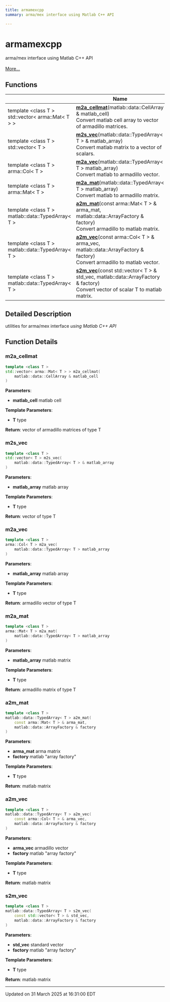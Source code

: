 ```yaml
---
title: armamexcpp
summary: arma/mex interface using Matlab C++ API 

---
```


# armamexcpp

arma/mex interface using Matlab C++ API <br> <br>[More...](#detailed-description)
<br>


## Functions

|                | Name           |
| -------------- | -------------- |
| template <class T \> <br>std::vector< arma::Mat< T > > | **[m2a_cellmat](/lds-ctrl-est/docs/api/namespaces/namespacearmamexcpp/#function-m2a-cellmat)**(matlab::data::CellArray & matlab_cell)<br>Convert matlab cell array to vector of armadillo matrices.  |
| template <class T \> <br>std::vector< T > | **[m2s_vec](/lds-ctrl-est/docs/api/namespaces/namespacearmamexcpp/#function-m2s-vec)**(matlab::data::TypedArray< T > & matlab_array)<br>Convert matlab matrix to a vector of scalars.  |
| template <class T \> <br>arma::Col< T > | **[m2a_vec](/lds-ctrl-est/docs/api/namespaces/namespacearmamexcpp/#function-m2a-vec)**(matlab::data::TypedArray< T > matlab_array)<br>Convert matlab to armadillo vector.  |
| template <class T \> <br>arma::Mat< T > | **[m2a_mat](/lds-ctrl-est/docs/api/namespaces/namespacearmamexcpp/#function-m2a-mat)**(matlab::data::TypedArray< T > matlab_array)<br>Convert matlab to armadillo matrix.  |
| template <class T \> <br>matlab::data::TypedArray< T > | **[a2m_mat](/lds-ctrl-est/docs/api/namespaces/namespacearmamexcpp/#function-a2m-mat)**(const arma::Mat< T > & arma_mat, matlab::data::ArrayFactory & factory)<br>Convert armadillo to matlab matrix.  |
| template <class T \> <br>matlab::data::TypedArray< T > | **[a2m_vec](/lds-ctrl-est/docs/api/namespaces/namespacearmamexcpp/#function-a2m-vec)**(const arma::Col< T > & arma_vec, matlab::data::ArrayFactory & factory)<br>Convert armadillo to matlab vector.  |
| template <class T \> <br>matlab::data::TypedArray< T > | **[s2m_vec](/lds-ctrl-est/docs/api/namespaces/namespacearmamexcpp/#function-s2m-vec)**(const std::vector< T > & std_vec, matlab::data::ArrayFactory & factory)<br>Convert vector of scalar T to matlab matrix.  |

## Detailed Description



utilities for arma/mex interface _using Matlab C++ API_


## Function Details

### m2a_cellmat

```cpp
template <class T >
std::vector< arma::Mat< T > > m2a_cellmat(
    matlab::data::CellArray & matlab_cell
)
```



**Parameters**:

  * **matlab_cell** matlab cell


**Template Parameters**:

  * **T** type


**Return**: vector of armadillo matrices of type T 

### m2s_vec

```cpp
template <class T >
std::vector< T > m2s_vec(
    matlab::data::TypedArray< T > & matlab_array
)
```



**Parameters**:

  * **matlab_array** matlab array


**Template Parameters**:

  * **T** type


**Return**: vector of type T 

### m2a_vec

```cpp
template <class T >
arma::Col< T > m2a_vec(
    matlab::data::TypedArray< T > matlab_array
)
```



**Parameters**:

  * **matlab_array** matlab array


**Template Parameters**:

  * **T** type


**Return**: armadillo vector of type T 

### m2a_mat

```cpp
template <class T >
arma::Mat< T > m2a_mat(
    matlab::data::TypedArray< T > matlab_array
)
```



**Parameters**:

  * **matlab_array** matlab matrix


**Template Parameters**:

  * **T** type


**Return**: armadillo matrix of type T 

### a2m_mat

```cpp
template <class T >
matlab::data::TypedArray< T > a2m_mat(
    const arma::Mat< T > & arma_mat,
    matlab::data::ArrayFactory & factory
)
```



**Parameters**:

  * **arma_mat** arma matrix 
  * **factory** matlab "array factory"


**Template Parameters**:

  * **T** type


**Return**: matlab matrix 

### a2m_vec

```cpp
template <class T >
matlab::data::TypedArray< T > a2m_vec(
    const arma::Col< T > & arma_vec,
    matlab::data::ArrayFactory & factory
)
```



**Parameters**:

  * **arma_vec** armadillo vector 
  * **factory** matlab "array factory"


**Template Parameters**:

  * **T** type


**Return**: matlab matrix 

### s2m_vec

```cpp
template <class T >
matlab::data::TypedArray< T > s2m_vec(
    const std::vector< T > & std_vec,
    matlab::data::ArrayFactory & factory
)
```



**Parameters**:

  * **std_vec** standard vector 
  * **factory** matlab "array factory"


**Template Parameters**:

  * **T** type


**Return**: matlab matrix 






-------------------------------

Updated on 31 March 2025 at 16:31:00 EDT
